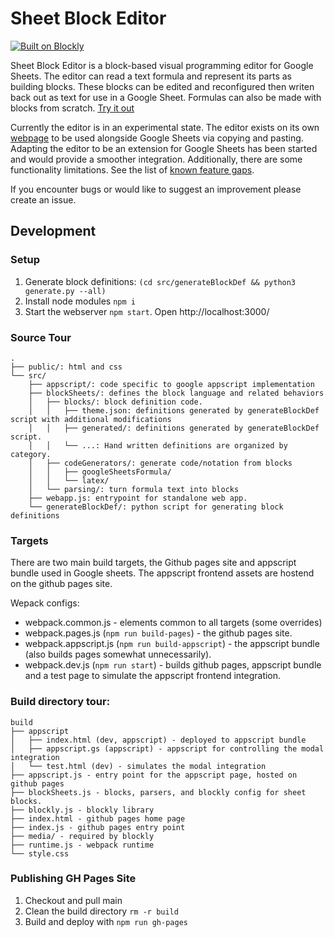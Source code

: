 # Sheet Block Editor
[![Built on Blockly](https://tinyurl.com/built-on-blockly)](https://github.com/google/blockly)

Sheet Block Editor is a block-based visual programming editor for Google Sheets. The editor can read a text formula and represent its parts as building blocks. These blocks can be edited and reconfigured then writen back out as text for use in a Google Sheet. Formulas can also be made with blocks from scratch. [Try it out](https://tjbearse.github.io/sheet-block-editor/)

Currently the editor is in an experimental state. The editor exists on its own [webpage](https://tjbearse.github.io/sheet-block-editor/) to be used alongside Google Sheets via copying and pasting. Adapting the editor to be an extension for Google Sheets has been started and would provide a smoother integration. Additionally, there are some functionality limitations. See the list of [known feature gaps](https://github.com/tjbearse/sheet-block-editor/issues?q=is%3Aopen+is%3Aissue+label%3A%22unsupported+forumulas%22).

If you encounter bugs or would like to suggest an improvement please create an issue.


## Development

### Setup

1. Generate block definitions: `(cd src/generateBlockDef && python3 generate.py --all)`
2. Install node modules `npm i`
3. Start the webserver `npm start`. Open http://localhost:3000/

### Source Tour
```
.
├── public/: html and css
└── src/
    ├── appscript/: code specific to google appscript implementation
    ├── blockSheets/: defines the block language and related behaviors
    │   ├── blocks/: block definition code.
    │   │   ├── theme.json: definitions generated by generateBlockDef script with additional modifications
    │   │   ├── generated/: definitions generated by generateBlockDef script.
    │   │   └── ...: Hand written definitions are organized by category.
    │   ├── codeGenerators/: generate code/notation from blocks
    │   │   ├── googleSheetsFormula/
    │   │   └── latex/
    │   └── parsing/: turn formula text into blocks
    ├── webapp.js: entrypoint for standalone web app.
    └── generateBlockDef/: python script for generating block definitions
```

### Targets
There are two main build targets, the Github pages site and appscript bundle used in Google sheets. The appscript frontend assets are hostend on the github pages site.

Wepack configs:
- webpack.common.js - elements common to all targets (some overrides)
- webpack.pages.js (`npm run build-pages`) - the github pages site.
- webpack.appscript.js (`npm run build-appscript`) - the appscript bundle (also builds pages somewhat unnecessarily).
- webpack.dev.js (`npm run start`) - builds github pages, appscript bundle and a test page to simulate the appscript frontend integration.

### Build directory tour:
```
build
├── appscript
│   ├── index.html (dev, appscript) - deployed to appscript bundle
│   ├── appscript.gs (appscript) - appscript for controlling the modal integration
│   └── test.html (dev) - simulates the modal integration
├── appscript.js - entry point for the appscript page, hosted on github pages
├── blockSheets.js - blocks, parsers, and blockly config for sheet blocks.
├── blockly.js - blockly library
├── index.html - github pages home page
├── index.js - github pages entry point
├── media/ - required by blockly
├── runtime.js - webpack runtime
└── style.css
```

### Publishing GH Pages Site

1. Checkout and pull main
2. Clean the build directory `rm -r build`
3. Build and deploy with `npm run gh-pages`
